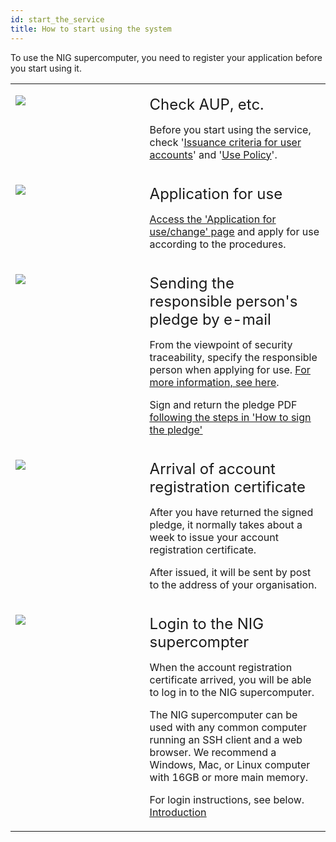 ```yaml
---
id: start_the_service
title: How to start using the system
---
```


To use the NIG supercomputer, you need to register your application before you start using it.

<table>
<tr>
<td width="400" valign="top">

![](/img/start_the_service/start_1_EN.png)

</td>
<td width="400" valign="top">

<font size="5">Check AUP, etc.</font><br/>

Before you start using the service, check '[<u>Issuance criteria for user accounts</u>](/application)' and '[<u>Use Policy</u>](/application/use_policy)'.

</td>
</tr>

<tr>
<td width="400" valign="top">

![](/img/start_the_service/start_3_EN.png)

</td>
<td>

<font size="5">Application for use</font><br/>

[<u>Access the 'Application for use/change' page</u>](/application/registration) and apply for use according to the procedures.

</td>
</tr>

<tr>
<td width="400" valign="top">

![](/img/signing_PDF/pdf_2_EN.png)

</td>
<td width="400" valign="top">

<font size="5">Sending the responsible person's pledge by e-mail</font><br/>

From the viewpoint of security traceability, specify the responsible person when applying for use. [<u>For more information, see here</u>](/application/#the-responsible-person).<br/>

Sign and return the pledge PDF [<u>following the steps in 'How to sign the pledge'</u>](/application/signing_PDF)

</td>
</tr>


<tr>
<td width="400" valign="top">

![](/img/start_the_service/start_5.png)

</td>
<td width="400" valign="top">

<font size="5">Arrival of account registration certificate</font><br/>

After you have returned the signed pledge, it normally takes about a week to issue your account registration certificate.<br/>

After issued, it will be sent by post to the address of your organisation.


</td>
</tr>


<tr>
<td width="400" valign="top">

![](/img/start_the_service/start_6.png)

</td>
<td width="400" valign="top">

<font size="5">Login to the NIG supercompter</font><br/>

When the account registration certificate arrived, you will be able to log in to the NIG supercomputer.

The NIG supercomputer can be used with any common computer running an SSH client and a web browser. We recommend a Windows, Mac, or Linux computer with 16GB or more main memory.

For login instructions, see below.<br/>
[<u>Introduction</u>](/introduction/)


</td>
</tr>

</table>
